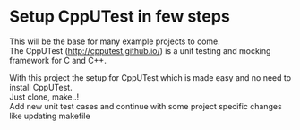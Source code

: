 # Setup CppUTest in few steps  
This will be the base for many example projects to come.  
The CppUTest (http://cpputest.github.io/) is a unit testing and mocking framework for C and C++.  

With this project the setup for CppUTest which is made easy and no need to install CppUTest.  
Just clone, make..!  
Add new unit test cases and continue with some project specific changes like updating makefile  

